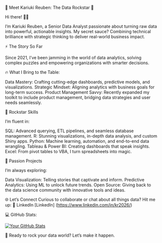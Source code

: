 🎸 Meet Kariuki Reuben: The Data Rockstar 🚀

Hi there! 👋🏼

I’m Kariuki Reuben, a Senior Data Analyst passionate about turning raw data into powerful, actionable insights. My secret sauce? Combining technical brilliance with strategic thinking to deliver real-world business impact.

⚡️ The Story So Far

Since 2021, I’ve been jamming in the world of data analytics, solving complex puzzles and empowering organizations with smarter decisions.

🔥 What I Bring to the Table:

Data Mastery: Crafting cutting-edge dashboards, predictive models, and visualizations.
Strategic Mindset: Aligning analytics with business goals for long-term success.
Product Management Savvy: Recently expanded my toolkit to include product management, bridging data strategies and user needs seamlessly.

🎯 Rockstar Skills

I’m fluent in:

SQL: Advanced querying, ETL pipelines, and seamless database management.
R: Stunning visualizations, in-depth data analysis, and custom Shiny apps.
Python: Machine learning, automation, and end-to-end data wrangling.
Tableau & Power BI: Creating dashboards that speak insights.
Excel: From pivot tables to VBA, I turn spreadsheets into magic.

🌟 Passion Projects

I’m always exploring:

Data Visualization: Telling stories that captivate and inform.
Predictive Analytics: Using ML to unlock future trends.
Open Source: Giving back to the data science community with innovative tools and ideas.

🌐 Let’s Connect
Curious to collaborate or chat about all things data? Hit me up:
📍 LinkedIn
[LinkedIn] (https://www.linkedin.com/in/kr2026/)

💻 GitHub Stats:

[![Your GitHub Stats](https://github-readme-stats.vercel.app/api?username=yourusername&show_icons=true&theme=radical)](https://github.com/yourusername)

🎤 Ready to rock your data world? Let’s make it happen.


